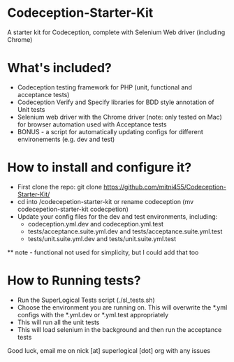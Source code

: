 Codeception-Starter-Kit
=======================

A starter kit for Codeception, complete with Selenium Web driver (including Chrome) 

What's included?
================
* Codeception testing framework for PHP (unit, functional and acceptance tests)
* Codeception Verify and Specify libraries for BDD style annotation of Unit tests
* Selenium web driver with the Chrome driver (note: only tested on Mac) for browser automation used with Acceptance tests
* BONUS - a script for automatically updating configs for different environements (e.g. dev and test)

How to install and configure it?
================================
* First clone the repo: git clone https://github.com/mitni455/Codeception-Starter-Kit/
* cd into /codecepetion-starter-kit or rename codeception (mv codecepetion-starter-kit codecpetion)
* Update your config files for the dev and test environments, including:
  -  codeception.yml.dev and codeception.yml.test
  - tests/acceptance.suite.yml.dev and tests/acceptance.suite.yml.test
  - tests/unit.suite.yml.dev and tests/unit.suite.yml.test

** note - functional not used for simplicity, but I could add that too

How to Running tests?
=====================
* Run the SuperLogical Tests script (./sl_tests.sh)
* Choose the environment you are running on. This will overwrite the *.yml configs with the *.yml.dev or *.yml.test appropriately
* This will run all the unit tests
* This will load selenium in the background and then run the acceptance tests

Good luck, email me on nick [at] superlogical [dot] org with any issues 

